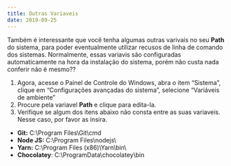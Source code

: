 ```yaml
---
title: Outras Variaveis
date: 2019-09-25
---
```

Também é interessante que você tenha algumas outras varivais no seu **Path** do sistema, para poder eventualmente utilizar recusos de linha de comando dos sistemas. Normalmente, essas variavis são configuradas automaticamente na hora da instalação do sistema, porém não custa nada conferir não é mesmo??

1. Agora, acesse o Painel de Controle do Windows, abra o item “Sistema”, clique em “Configurações avançadas do sistema”, selecione “Variáveis de ambiente”
2. Procure pela variavel **Path** e clique para edita-la.
3. Verifique se algum dos itens abaixo não consta entre as suas variaveis. Nesse caso, por favor as insira.

* __Git:__ C:\Program Files\Git\cmd
* __Node JS:__ C:\Program Files\nodejs\
* __Yarn:__ C:\Program Files (x86)\Yarn\bin\
* __Chocolatey__: C:\ProgramData\chocolatey\bin